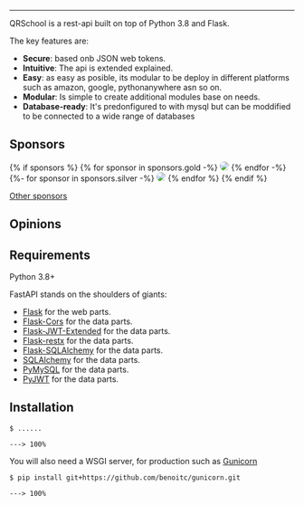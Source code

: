 ---

QRSchool is a rest-api built on top of Python 3.8 and Flask.

The key features are:

- **Secure**: based onb JSON web tokens.
- **Intuitive**: The api is extended explained.
- **Easy**: as easy as posible, its modular to be deploy in different platforms
  such as amazon, google, pythonanywhere asn so on.
- **Modular**: Is simple to create additional modules base on needs.
- **Database-ready**: It's predonfigured to with mysql but can be moddified to
  be connected to a wide range of databases

## Sponsors

<!-- sponsors -->

{% if sponsors %} {% for sponsor in sponsors.gold -%}
<a href="{{ sponsor.url }}" target="_blank" title="{{ sponsor.title }}"><img src="{{ sponsor.img }}" style="border-radius:15px"></a>
{% endfor -%} {%- for sponsor in sponsors.silver -%}
<a href="{{ sponsor.url }}" target="_blank" title="{{ sponsor.title }}"><img src="{{ sponsor.img }}" style="border-radius:15px"></a>
{% endfor %} {% endif %}

<!-- /sponsors -->

<a href="https://gestionhseq.com/#sponsors" class="external-link" target="_blank">Other
sponsors</a>

## Opinions

## Requirements

Python 3.8+

FastAPI stands on the shoulders of giants:

- <a href="https://flask.palletsprojects.com/en/2.3.x/" class="external-link" target="_blank">Flask</a>
  for the web parts.
- <a href="https://flask-cors.readthedocs.io/en/latest/" class="external-link" target="_blank">Flask-Cors</a>
  for the data parts.
- <a href="https://flask-jwt-extended.readthedocs.io/en/stable/" class="external-link" target="_blank">Flask-JWT-Extended</a>
  for the data parts.
- <a href="https://flask-restx.readthedocs.io/en/latest/" class="external-link" target="_blank">Flask-restx</a>
  for the data parts.
- <a href="https://flask-sqlalchemy.palletsprojects.com/en/3.0.x/#" class="external-link" target="_blank">Flask-SQLAlchemy</a>
  for the data parts.
- <a href="https://docs.sqlalchemy.org/en/20/" class="external-link" target="_blank">SQLAlchemy</a>
  for the data parts.
- <a href="https://pymysql.readthedocs.io/en/latest/" class="external-link" target="_blank">PyMySQL</a>
  for the data parts.
- <a href="https://github.com/jpadilla/pyjwt" class="external-link" target="_blank">PyJWT</a>
  for the data parts.

## Installation

<div class="termy">

```console
$ ......

---> 100%
```

</div>

You will also need a WSGI server, for production such as
<a href="https://www.gunicorn.org" class="external-link" target="_blank">Gunicorn</a>

<div class="termy">

```console
$ pip install git+https://github.com/benoitc/gunicorn.git

---> 100%
```

</div>
